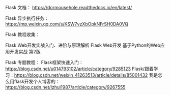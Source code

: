 
Flask 文档：
https://dormousehole.readthedocs.io/en/latest/

Flask 异步执行任务：
https://mp.weixin.qq.com/s/KSW7vzXbOpkNFrSH0DA0VQ

Flask 教程收集：

Flask Web开发实战入门、进阶与原理解析
Flask Web开发 基于Python的Web应用开发实战 第2版

Flask 专题教程：
Flask框架快速入门：https://blog.csdn.net/u014793102/article/category/9285123
Flask/跟着学习：https://blog.csdn.net/weixin_41263513/article/details/85001432
我是怎么用flask开发个人博客的：https://blog.csdn.net/lzhui1987/article/category/9267555

